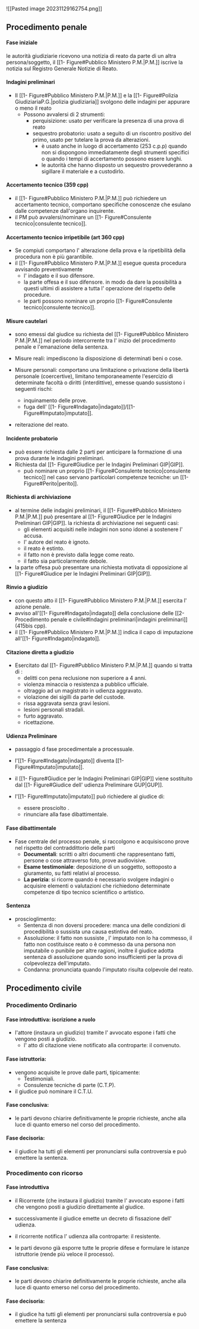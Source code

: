 
![[Pasted image 20231129162754.png]]
## Procedimento penale
#### Fase iniziale 

le autorità giudiziarie ricevono una notizia di reato da parte di un altra persona/soggetto, il [[1- Figure#Pubblico Ministero P.M.|P.M.]] iscrive la notizia sul Registro Generale Notizie di Reato.

#### Indagini preliminari 

- Il [[1- Figure#Pubblico Ministero P.M.|P.M.]] e la [[1- Figure#Polizia GiudiziariaP.G.|polizia giudiziaria]] svolgono delle indagini per appurare o meno il reato 
	- Possono avvalersi di 2 strumenti:
		- perquisizione: usato per verificare la presenza di una prova di reato
		- sequestro probatorio: usato a seguito di un riscontro positivo del primo, usato per tutelare la prova da alterazioni. 
			- è usato anche in luogo di accertamento (253 c.p.p) quando non si dispongono immediatamente degli strumenti specifici o quando i tempi di accertamento possono essere lunghi. 
			- le autorità che hanno disposto un sequestro provvederanno a sigillare il materiale e a custodirlo. 
#### Accertamento tecnico (359 cpp)

- il [[1- Figure#Pubblico Ministero P.M.|P.M.]] può richiedere un accertamento tecnico, comportano specifiche conoscenze che esulano dalle competenze dall'organo inquirente.
- il PM può avvalersi/nominare un [[1- Figure#Consulente tecnico|consulente tecnico]].

#### Accertamento tecnico irripetibile (art 360 cpp)

- Se compiuti comportano l' alterazione della prova e la ripetibilità della procedura non è più garantibile.
- il [[1- Figure#Pubblico Ministero P.M.|P.M.]] esegue questa procedura avvisando preventivamente 
	- l' indagato e il suo difensore.
	- la parte offesa e il suo difensore. 
 in modo da dare la possibilità a questi ultimi di assistere a tutta l' operazione del rispetto delle procedure. 
  - le parti possono nominare un proprio [[1- Figure#Consulente tecnico|consulente tecnico]]. 

#### Misure cautelari 

- sono emessi dal giudice su richiesta del [[1- Figure#Pubblico Ministero P.M.|P.M.]] nel periodo intercorrente tra l' inizio del procedimento penale e l'emanazione della sentenza. 

- Misure reali: impediscono la disposizione di determinati beni o cose. 

- Misure personali: comportano una limitazione o privazione della libertà personale (coercertive), limitano temporaneamente l'esercizio di determinate facoltà o diritti (interdittive), emesse quando sussistono i seguenti rischi:
	- inquinamento delle prove. 
	- fuga dell' [[1- Figure#Indagato|indagato]]/[[1- Figure#Imputato|imputato]].
- reiterazione del reato. 


#### Incidente probatorio 

- può essere richiesta dalle 2 parti per anticipare la formazione di una prova durante le indagini preliminari.
- Richiesta dal [[1- Figure#Giudice per le Indagini Preliminari GIP|GIP]].
	- può nominare un proprio [[1- Figure#Consulente tecnico|consulente tecnico]] nel caso servano particolari competenze tecniche: un [[1- Figure#Perito|perito]].

#### Richiesta di archiviazione 

- al termine delle indagini preliminari, il [[1- Figure#Pubblico Ministero P.M.|P.M.]] può presentare al [[1- Figure#Giudice per le Indagini Preliminari GIP|GIP]]. la richiesta di archiviazione nei seguenti casi:  
	- gli elementi acquisiti nelle indagini non sono idonei a sostenere l' accusa.
	- l' autore del reato è ignoto. 
	- il reato è estinto.
	- il fatto non è previsto dalla legge come reato.
	- il fatto sia particolarmente debole. 
- la parte offesa può presentare una richiesta motivata di opposizione al [[1- Figure#Giudice per le Indagini Preliminari GIP|GIP]].


#### Rinvio a giudizio 

- con questo atto il [[1- Figure#Pubblico Ministero P.M.|P.M.]] esercita l' azione penale.
- avviso all'[[1- Figure#Indagato|indagato]] della conclusione delle [[2- Procedimento penale e civile#Indagini preliminari|indagini preliminari]] (415bis cpp).
- il [[1- Figure#Pubblico Ministero P.M.|P.M.]] indica il capo di imputazione all'[[1- Figure#Indagato|indagato]].

#### Citazione diretta a giudizio 

- Esercitato dal [[1- Figure#Pubblico Ministero P.M.|P.M.]] quando si tratta di :
	- delitti con pena reclusione non superiore a 4 anni. 
	- violenza minaccia o resistenza a pubblico ufficiale.
	- oltraggio ad un magistrato in udienza aggravato. 
	- violazione dei sigilli da parte del custode. 
	- rissa aggravata senza gravi lesioni. 
	- lesioni personali stradali. 
	- furto aggravato. 
	- ricettazione. 

#### Udienza Preliminare

- passaggio d fase procedimentale a processuale.
- l'[[1- Figure#Indagato|indagato]] diventa [[1- Figure#Imputato|imputato]]. 
- il [[1- Figure#Giudice per le Indagini Preliminari GIP|GIP]] viene sostituito dal [[1- Figure#Giudice dell' udienza Preliminare GUP|GUP]]. 

- l'[[1- Figure#Imputato|imputato]] può richiedere al giudice di:
	- essere prosciolto .
	- rinunciare alla fase dibattimentale.

#### Fase dibattimentale 

- Fase centrale del processo penale, si raccolgono e acquisiscono prove nel rispetto del contraddittorio delle parti 
	- **Documentali**: scritti o altri documenti che rappresentano fatti, persone o cose attraverso foto, prove audiovisive.
	- **Esame testimoniale**: deposizione di un soggetto, sottoposto a giuramento, su fatti relativi al processo.
	- **La perizia**: si ricorre quando è necessario svolgere indagini o acquisire elementi o valutazioni che richiedono determinate competenze di tipo tecnico scientifico o artistico.


#### Sentenza 

- proscioglimento: 
	- Sentenza di non doversi procedere: manca una delle condizioni di procedibilità o sussista una causa estintiva del reato.
	- Assoluzione: il fatto non sussiste , l' imputato non lo ha commesso, il fatto non costituisce reato o è commesso da una persona non imputabile o punibile per altre ragioni, inoltre il giudice adotta sentenza di assoluzione quando sono insufficienti per la prova di colpevolezza dell'imputato. 
	- Condanna: pronunciata quando l'imputato risulta colpevole del reato.
	  


## Procedimento civile

### Procedimento Ordinario 
#### Fase introduttiva: iscrizione a ruolo

- l'attore (instaura un giudizio) tramite l' avvocato espone i fatti che vengono posti a giudizio.
	- l' atto di citazione viene notificato alla controparte: il convenuto.

#### Fase istruttoria: 

- vengono acquisite le prove dalle parti, tipicamente:
	- Testimoniali. 
	- Consulenze tecniche di parte (C.T.P).
- il giudice può nominare il C.T.U. 

#### Fase conclusiva: 

- le parti devono chiarire definitivamente le proprie richieste, anche alla luce di quanto emerso nel corso del procedimento.
#### Fase decisoria: 

- il giudice ha tutti gli elementi per pronunciarsi sulla controversia e può emettere la sentenza. 


### Procedimento con ricorso

#### Fase introduttiva 

- il Ricorrente (che instaura il giudizio) tramite l' avvocato espone i fatti che vengono posti a giudizio direttamente al giudice.

- successivamente il giudice emette un decreto di fissazione dell' udienza. 

- il ricorrente notifica l' udienza alla controparte: il resistente. 

- le parti devono già esporre tutte le proprie difese e formulare le istanze istruttorie (rende più veloce il processo).
#### Fase conclusiva: 

- le parti devono chiarire definitivamente le proprie richieste, anche alla luce di quanto emerso nel corso del procedimento.
#### Fase decisoria: 

- il giudice ha tutti gli elementi per pronunciarsi sulla controversia e può emettere la sentenza  





